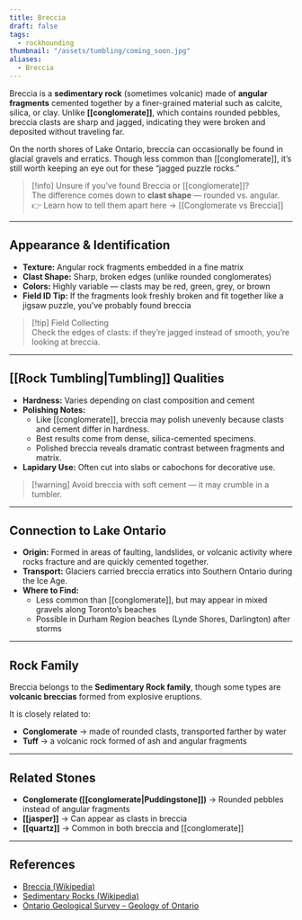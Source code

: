 ```yaml
---
title: Breccia
draft: false
tags:
  - rockhounding
thumbnail: "/assets/tumbling/coming_soon.jpg"
aliases:
  - Breccia
---
```

Breccia is a **sedimentary rock** (sometimes volcanic) made of **angular fragments** cemented together by a finer-grained material such as calcite, silica, or clay. Unlike **[[conglomerate]]**, which contains rounded pebbles, breccia clasts are sharp and jagged, indicating they were broken and deposited without traveling far.  

On the north shores of Lake Ontario, breccia can occasionally be found in glacial gravels and erratics. Though less common than [[conglomerate]], it’s still worth keeping an eye out for these “jagged puzzle rocks.”

> [!info] Unsure if you’ve found Breccia or [[conglomerate]]?  
> The difference comes down to **clast shape** — rounded vs. angular.  
> 👉 Learn how to tell them apart here → [[Conglomerate vs Breccia]]

---

## Appearance & Identification
- **Texture:** Angular rock fragments embedded in a fine matrix  
- **Clast Shape:** Sharp, broken edges (unlike rounded conglomerates)  
- **Colors:** Highly variable — clasts may be red, green, grey, or brown  
- **Field ID Tip:** If the fragments look freshly broken and fit together like a jigsaw puzzle, you’ve probably found breccia  

> [!tip] Field Collecting  
> Check the edges of clasts: if they’re jagged instead of smooth, you’re looking at breccia.  

---

## [[Rock Tumbling|Tumbling]] Qualities
- **Hardness:** Varies depending on clast composition and cement  
- **Polishing Notes:**  
  - Like [[conglomerate]], breccia may polish unevenly because clasts and cement differ in hardness.  
  - Best results come from dense, silica-cemented specimens.  
  - Polished breccia reveals dramatic contrast between fragments and matrix.  
- **Lapidary Use:** Often cut into slabs or cabochons for decorative use.  

> [!warning] Avoid breccia with soft cement — it may crumble in a tumbler.  

---

## Connection to Lake Ontario
- **Origin:** Formed in areas of faulting, landslides, or volcanic activity where rocks fracture and are quickly cemented together.  
- **Transport:** Glaciers carried breccia erratics into Southern Ontario during the Ice Age.  
- **Where to Find:**  
  - Less common than [[conglomerate]], but may appear in mixed gravels along Toronto’s beaches  
  - Possible in Durham Region beaches (Lynde Shores, Darlington) after storms  

---

## Rock Family
Breccia belongs to the **Sedimentary Rock family**, though some types are **volcanic breccias** formed from explosive eruptions.  

It is closely related to:  
- **Conglomerate** → made of rounded clasts, transported farther by water  
- **Tuff** → a volcanic rock formed of ash and angular fragments  


---

## Related Stones
- **Conglomerate ([[conglomerate|Puddingstone]])** → Rounded pebbles instead of angular fragments  
- **[[jasper]]** → Can appear as clasts in breccia  
- **[[quartz]]** → Common in both breccia and [[conglomerate]]  

---

## References
- [Breccia (Wikipedia)](https://en.wikipedia.org/wiki/Breccia)  
- [Sedimentary Rocks (Wikipedia)](https://en.wikipedia.org/wiki/Sedimentary_rock)  
- [Ontario Geological Survey – Geology of Ontario](https://www.ontario.ca/page/geology-ontario)  
